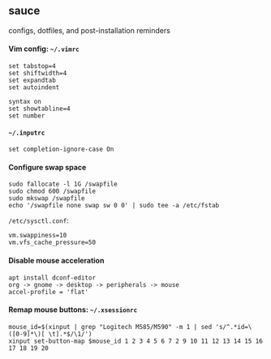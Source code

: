 ## sauce
configs, dotfiles, and post-installation reminders

#### Vim config: `~/.vimrc`
```
set tabstop=4
set shiftwidth=4
set expandtab
set autoindent

syntax on
set showtabline=4
set number
```

#### `~/.inputrc`
```
set completion-ignore-case On
```

#### Configure swap space 
```
sudo fallocate -l 1G /swapfile
sudo chmod 600 /swapfile 
sudo mkswap /swapfile
echo '/swapfile none swap sw 0 0' | sudo tee -a /etc/fstab
```
`/etc/sysctl.conf`:
```
vm.swappiness=10
vm.vfs_cache_pressure=50
```

#### Disable mouse acceleration 
```
apt install dconf-editor
org -> gnome -> desktop -> peripherals -> mouse
accel-profile = 'flat'
```

#### Remap mouse buttons: `~/.xsessionrc`
```
mouse_id=$(xinput | grep "Logitech M585/M590" -m 1 | sed 's/^.*id=\([0-9]*\)[ \t].*$/\1/')
xinput set-button-map $mouse_id 1 2 3 4 5 6 7 2 9 10 11 12 13 14 15 16 17 18 19 20
```
